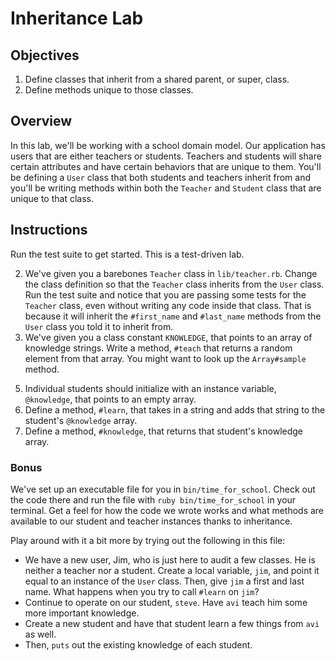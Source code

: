 # Inheritance Lab

## Objectives

1. Define classes that inherit from a shared parent, or super, class. 
2. Define methods unique to those classes. 


## Overview

In this lab, we'll be working with a school domain model. Our application has users that are either teachers or students. Teachers and students will share certain attributes and have certain behaviors that are unique to them. You'll be defining a `User` class that both students and teachers inherit from and you'll be writing methods within both the `Teacher` and `Student` class that are unique to that class. 

## Instructions

Run the test suite to get started. This is a test-driven lab. 

<!-- 1. Define the `User` class such that a user can have a first and last name. You'll need both a setter and a getter for first and last name.  -->
2. We've given you a barebones `Teacher` class in `lib/teacher.rb`. Change the class definition so that the `Teacher` class inherits from the `User` class. Run the test suite and notice that you are passing some tests for the `Teacher` class, even without writing any code inside that class. That is because it will inherit the `#first_name` and `#last_name` methods from the `User` class you told it to inherit from. 
3. We've given you a class constant `KNOWLEDGE`, that points to an array of knowledge strings. Write a method, `#teach` that returns a random element from that array. You might want to look up the `Array#sample` method. 
<!-- 4. We've given you a barebones `Student` class. Change the class definition so that it inherits from the `User` class. Run the test suite and notice that you are passing some tests for the `Student` class, even without writing any code inside that class. That is because it will inherit the `#first_name` and `#last_name` methods from the `User` class you told it to inherit from.  -->
5. Individual students should initialize with an instance variable, `@knowledge`, that points to an empty array. 
6. Define a method, `#learn`, that takes in a string and adds that string to the student's `@knowledge` array. 
7. Define a method, `#knowledge`, that returns that student's knowledge array. 

### Bonus

We've set up an executable file for you in `bin/time_for_school`. Check out the code there and run the file with `ruby bin/time_for_school` in your terminal. Get a feel for how the code we wrote works and what methods are available to our student and teacher instances thanks to inheritance. 

Play around with it a bit more by trying out the following in this file:

* We have a new user, Jim, who is just here to audit a few classes. He is neither a teacher nor a student. Create a local variable, `jim`, and point it equal to an instance of the `User` class. Then, give `jim` a first and last name. What happens when you try to call `#learn` on `jim`?
* Continue to operate on our student, `steve`. Have `avi` teach him some more important knowledge. 
* Create a new student and have that student learn a few things from `avi` as well. 
* Then, `puts` out the existing knowledge of each student. 




